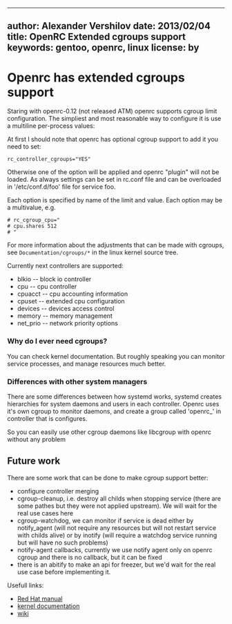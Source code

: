 ----
author: Alexander Vershilov
date: 2013/02/04
title: OpenRC Extended cgroups support
keywords: gentoo, openrc, linux
license: by
----

# Openrc has extended cgroups support

Staring with openrc-0.12 (not released ATM) openrc supports cgroup
limit configuration. The simpliest and most reasonable way to configure it
is use a multiline per-process values:

At first I should note that openrc has optional cgroup support to 
add it you need to set:

```
rc_controller_cgroups="YES"
```

Otherwise one of the option will be applied and openrc "plugin" will not
be loaded. As always settings can be set in rc.conf file and can be 
overloaded in '/etc/conf.d/foo' file for service foo.

Each option is specified by name of the limit and value. Each option may
be a multivalue, e.g.

```
# rc_cgroup_cpu="
# cpu.shares 512
# "
```

For more information about the adjustments that can be made with
cgroups, see `Documentation/cgroups/*` in the linux kernel source tree.

Currently next controllers are supported:

  * blkio -- block io controller
  * cpu   -- cpu controller
  * cpuacct -- cpu accounting information
  * cpuset  -- extended cpu configuration
  * devices -- devices access control
  * memory  -- memory management
  * net_prio -- network priority options


### Why do I ever need cgroups?

You can check kernel documentation. But roughly speaking you can monitor
service processes, and manage resources much better.

### Differences with other system managers

There are some differences between how systemd works, systemd creates hierarchies
for system daemons and users in each controller. Openrc uses it's own cgroup
to monitor daemons, and create a group called 'openrc_<servicename>' in controller
that is configures. 

So you can easily use other cgroup daemons like libcgroup with openrc without any
problem

## Future work

There are some work that can be done to make cgroup support better:

  * configure controller merging
  * cgroup-cleanup, i.e. destroy all childs when stopping service (there are some
      pathes but they were not applied upstream). We will wait for the real use
      cases here
  * cgroup-watchdog, we can monitor if service is dead either by notify_agent 
    (will not require any resources but will not restart service with childs alive)
    or by inotify (will require a watchdog service running but will have no such
    problems)
  * notify-agent callbacks, currently we use notify agent only on openrc cgroup
    and there is no callback, but it can be fixed
  * there is an abitify to make an api for freezer, but we'd wait for the real
    use case before implementing it.

Usefull links:

  * [Red Hat manual](https://access.redhat.com/knowledge/docs/en-US/Red_Hat_Enterprise_Linux/6/html/Resource_Management_Guide/ch01.html)
  * [kernel documentation](http://www.kernel.org/doc/Documentation/cgroups/cgroups.txt)
  * [wiki](http://en.wikipedia.org/wiki/Cgroups)
